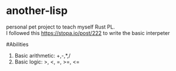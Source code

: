 # another-lisp
personal pet project to teach myself Rust PL.<br/>
I followed this https://stopa.io/post/222 to write the basic interpeter<br/>

#Abilities
1) Basic arithmetic: +,-,*,/<br/>
2) Basic logic: >, <, =, >=, <=<br/>
